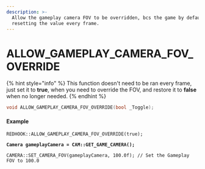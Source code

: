 ```yaml
---
description: >-
  Allow the gameplay camera FOV to be overridden, bcs the game by default is
  resetting the value every frame.
---
```


# ALLOW\_GAMEPLAY\_CAMERA\_FOV\_OVERRIDE

{% hint style="info" %}
This function doesn't need to be ran every frame, just set it to **true**, when you need to override the FOV, and restore it to **false** when no longer needed.
{% endhint %}

```cpp
void ALLOW_GAMEPLAY_CAMERA_FOV_OVERRIDE(bool _Toggle);
```

#### Example

<pre class="language-cpp"><code class="lang-cpp">REDHOOK::ALLOW_GAMEPLAY_CAMERA_FOV_OVERRIDE(true);

<strong>Camera gameplayCamera = CAM::GET_GAME_CAMERA();
</strong>
CAMERA::SET_CAMERA_FOV(gameplayCamera, 100.0f); // Set the Gameplay FOV to 100.0
</code></pre>
